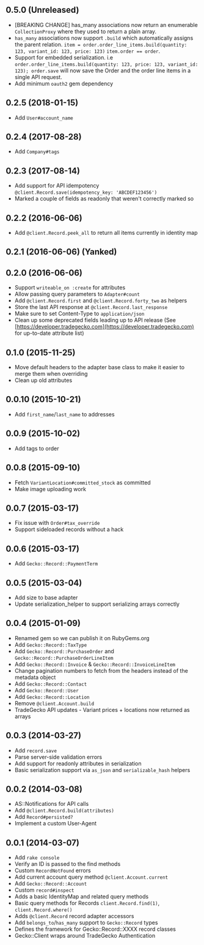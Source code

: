 ## 0.5.0 (Unreleased)
- [BREAKING CHANGE] has_many associations now return an enumerable
  `CollectionProxy` where they used to return a plain array.
- `has_many` associations now support `.build` which automatically assigns the parent
  relation. `item = order.order_line_items.build(quantity: 123, variant_id: 123, price: 123)`
  `item.order == order`.
- Support for embedded serialization.
  i.e `order.order_line_items.build(quantity: 123, price: 123, variant_id: 123); order.save`
  will now save the Order and the order line items in a single API request.
- Add minimum `oauth2` gem dependency

## 0.2.5 (2018-01-15)
- Add `User#account_name`

## 0.2.4 (2017-08-28)
- Add `Company#tags`

## 0.2.3 (2017-08-14)
- Add support for API idempotency `@client.Record.save(idempotency_key: 'ABCDEF123456')`
- Marked a couple of fields as readonly that weren't correctly marked so

## 0.2.2 (2016-06-06)
- Add `@client.Record.peek_all` to return all items currently in identity map

## 0.2.1 (2016-06-06) (Yanked)
## 0.2.0 (2016-06-06)
- Support `writeable_on :create` for attributes
- Allow passing query parameters to `Adapter#count`
- Add `@client.Record.first` and `@client.Record.forty_two` as helpers
- Store the last API response at `@client.Record.last_response`
- Make sure to set Content-Type to `application/json`
- Clean up some deprecated fields leading up to API release (See [https://developer.tradegecko.com](https://developer.tradegecko.com) for up-to-date attribute list)

## 0.1.0 (2015-11-25)
- Move default headers to the adapter base class to make it easier to merge them when overriding
- Clean up old attributes

## 0.0.10 (2015-10-21)
- Add `first_name`/`last_name` to addresses

## 0.0.9 (2015-10-02)
- Add tags to order

## 0.0.8 (2015-09-10)
- Fetch `VariantLocation#committed_stock` as committed
- Make image uploading work

## 0.0.7 (2015-03-17)
- Fix issue with `Order#tax_override`
- Support sideloaded records without a hack

## 0.0.6 (2015-03-17)
- Add `Gecko::Record::PaymentTerm`

## 0.0.5 (2015-03-04)
- Add size to base adapter
- Update serialization_helper to support serializing arrays correctly

## 0.0.4 (2015-01-09)
- Renamed gem so we can publish it on RubyGems.org
- Add `Gecko::Record::TaxType`
- Add `Gecko::Record::PurchaseOrder` and `Gecko::Record::PurchaseOrderLineItem`
- Add `Gecko::Record::Invoice` & `Gecko::Record::InvoiceLineItem`
- Change pagination numbers to fetch from the headers instead of the metadata object
- Add `Gecko::Record::Contact`
- Add `Gecko::Record::User`
- Add `Gecko::Record::Location`
- Remove `@client.Account.build`
- TradeGecko API updates - Variant prices + locations now returned as arrays

## 0.0.3 (2014-03-27)

- Add `record.save`
- Parse server-side validation errors
- Add support for readonly attributes in serialization
- Basic serialization support via `as_json` and `serializable_hash` helpers

## 0.0.2 (2014-03-08)

- AS::Notifications for API calls
- Add `@client.Record.build(attributes)`
- Add `Record#persisted?`
- Implement a custom User-Agent

## 0.0.1 (2014-03-07)

- Add `rake console`
- Verify an ID is passed to the find methods
- Custom `RecordNotFound` errors
- Add current account query method `@client.Account.current`
- Add `Gecko::Record::Account`
- Custom `record#inspect`
- Adds a basic IdentityMap and related query methods
- Basic query methods for Records `client.Record.find(1)`, `client.Record.where()`
- Adds `@client.Record` record adapter accessors
- Add `belongs_to`/`has_many` support to `Gecko::Record` types
- Defines the framework for Gecko::Record::XXXX record classes
- Gecko::Client wraps around TradeGecko Authentication
